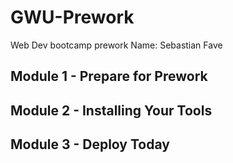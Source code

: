# GWU-Prework

Web Dev bootcamp prework
Name: Sebastian Fave

## Module 1 - Prepare for Prework

## Module 2 - Installing Your Tools

## Module 3 - Deploy Today
